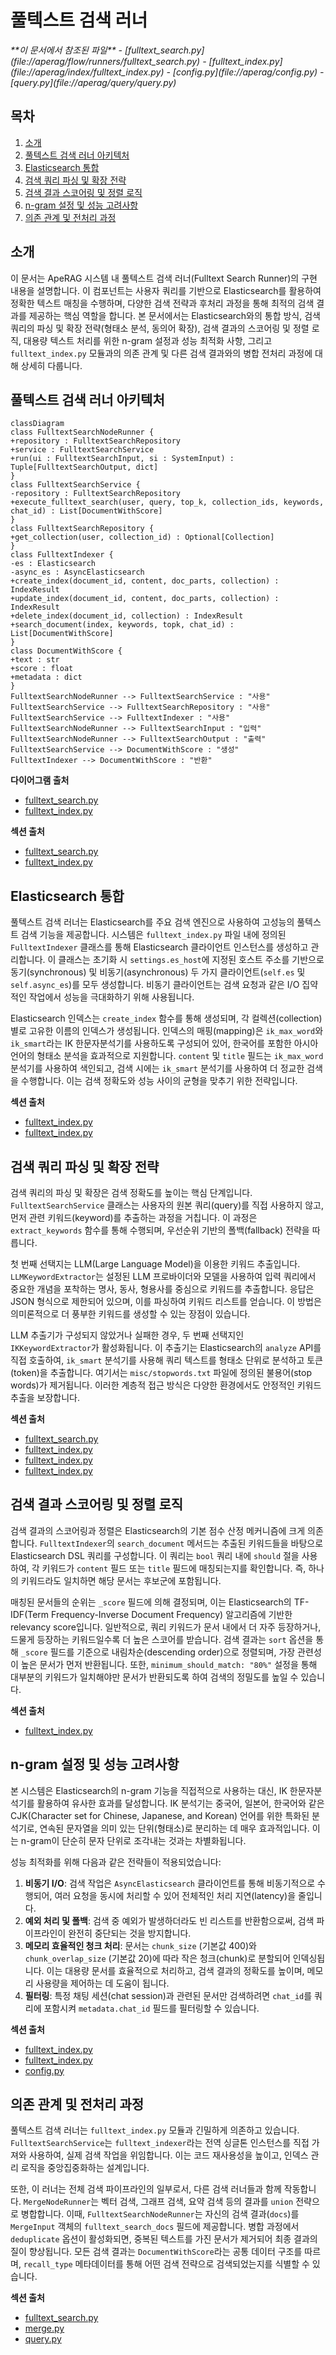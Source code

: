 # 풀텍스트 검색 러너

<cite>
**이 문서에서 참조된 파일**
- [fulltext_search.py](file://aperag/flow/runners/fulltext_search.py)
- [fulltext_index.py](file://aperag/index/fulltext_index.py)
- [config.py](file://aperag/config.py)
- [query.py](file://aperag/query/query.py)
</cite>

## 목차
1. [소개](#소개)
2. [풀텍스트 검색 러너 아키텍처](#풀텍스트-검색-러너-아키텍처)
3. [Elasticsearch 통합](#elasticsearch-통합)
4. [검색 쿼리 파싱 및 확장 전략](#검색-쿼리-파싱-및-확장-전략)
5. [검색 결과 스코어링 및 정렬 로직](#검색-결과-스코어링-및-정렬-로직)
6. [n-gram 설정 및 성능 고려사항](#n-gram-설정-및-성능-고려사항)
7. [의존 관계 및 전처리 과정](#의존-관계-및-전처리-과정)

## 소개
이 문서는 ApeRAG 시스템 내 풀텍스트 검색 러너(Fulltext Search Runner)의 구현 내용을 설명합니다. 이 컴포넌트는 사용자 쿼리를 기반으로 Elasticsearch를 활용하여 정확한 텍스트 매칭을 수행하며, 다양한 검색 전략과 후처리 과정을 통해 최적의 검색 결과를 제공하는 핵심 역할을 합니다. 본 문서에서는 Elasticsearch와의 통합 방식, 검색 쿼리의 파싱 및 확장 전략(형태소 분석, 동의어 확장), 검색 결과의 스코어링 및 정렬 로직, 대용량 텍스트 처리를 위한 n-gram 설정과 성능 최적화 사항, 그리고 `fulltext_index.py` 모듈과의 의존 관계 및 다른 검색 결과와의 병합 전처리 과정에 대해 상세히 다룹니다.

## 풀텍스트 검색 러너 아키텍처

```mermaid
classDiagram
class FulltextSearchNodeRunner {
+repository : FulltextSearchRepository
+service : FulltextSearchService
+run(ui : FulltextSearchInput, si : SystemInput) : Tuple[FulltextSearchOutput, dict]
}
class FulltextSearchService {
-repository : FulltextSearchRepository
+execute_fulltext_search(user, query, top_k, collection_ids, keywords, chat_id) : List[DocumentWithScore]
}
class FulltextSearchRepository {
+get_collection(user, collection_id) : Optional[Collection]
}
class FulltextIndexer {
-es : Elasticsearch
-async_es : AsyncElasticsearch
+create_index(document_id, content, doc_parts, collection) : IndexResult
+update_index(document_id, content, doc_parts, collection) : IndexResult
+delete_index(document_id, collection) : IndexResult
+search_document(index, keywords, topk, chat_id) : List[DocumentWithScore]
}
class DocumentWithScore {
+text : str
+score : float
+metadata : dict
}
FulltextSearchNodeRunner --> FulltextSearchService : "사용"
FulltextSearchService --> FulltextSearchRepository : "사용"
FulltextSearchService --> FulltextIndexer : "사용"
FulltextSearchNodeRunner --> FulltextSearchInput : "입력"
FulltextSearchNodeRunner --> FulltextSearchOutput : "출력"
FulltextSearchService --> DocumentWithScore : "생성"
FulltextIndexer --> DocumentWithScore : "반환"
```

**다이어그램 출처**
- [fulltext_search.py](file://aperag/flow/runners/fulltext_search.py#L110-L132)
- [fulltext_index.py](file://aperag/index/fulltext_index.py#L43-L307)

**섹션 출처**
- [fulltext_search.py](file://aperag/flow/runners/fulltext_search.py#L110-L132)
- [fulltext_index.py](file://aperag/index/fulltext_index.py#L43-L307)

## Elasticsearch 통합

풀텍스트 검색 러너는 Elasticsearch를 주요 검색 엔진으로 사용하여 고성능의 풀텍스트 검색 기능을 제공합니다. 시스템은 `fulltext_index.py` 파일 내에 정의된 `FulltextIndexer` 클래스를 통해 Elasticsearch 클라이언트 인스턴스를 생성하고 관리합니다. 이 클래스는 초기화 시 `settings.es_host`에 지정된 호스트 주소를 기반으로 동기(synchronous) 및 비동기(asynchronous) 두 가지 클라이언트(`self.es` 및 `self.async_es`)를 모두 생성합니다. 비동기 클라이언트는 검색 요청과 같은 I/O 집약적인 작업에서 성능을 극대화하기 위해 사용됩니다.

Elasticsearch 인덱스는 `create_index` 함수를 통해 생성되며, 각 컬렉션(collection)별로 고유한 이름의 인덱스가 생성됩니다. 인덱스의 매핑(mapping)은 `ik_max_word`와 `ik_smart`라는 IK 한문자분석기를 사용하도록 구성되어 있어, 한국어를 포함한 아시아 언어의 형태소 분석을 효과적으로 지원합니다. `content` 및 `title` 필드는 `ik_max_word` 분석기를 사용하여 색인되고, 검색 시에는 `ik_smart` 분석기를 사용하여 더 정교한 검색을 수행합니다. 이는 검색 정확도와 성능 사이의 균형을 맞추기 위한 전략입니다.

**섹션 출처**
- [fulltext_index.py](file://aperag/index/fulltext_index.py#L43-L51)
- [fulltext_index.py](file://aperag/index/fulltext_index.py#L389-L400)

## 검색 쿼리 파싱 및 확장 전략

검색 쿼리의 파싱 및 확장은 검색 정확도를 높이는 핵심 단계입니다. `FulltextSearchService` 클래스는 사용자의 원본 쿼리(query)를 직접 사용하지 않고, 먼저 관련 키워드(keyword)를 추출하는 과정을 거칩니다. 이 과정은 `extract_keywords` 함수를 통해 수행되며, 우선순위 기반의 폴백(fallback) 전략을 따릅니다.

첫 번째 선택지는 LLM(Large Language Model)을 이용한 키워드 추출입니다. `LLMKeywordExtractor`는 설정된 LLM 프로바이더와 모델을 사용하여 입력 쿼리에서 중요한 개념을 포착하는 명사, 동사, 형용사를 중심으로 키워드를 추출합니다. 응답은 JSON 형식으로 제한되어 있으며, 이를 파싱하여 키워드 리스트를 얻습니다. 이 방법은 의미론적으로 더 풍부한 키워드를 생성할 수 있는 장점이 있습니다.

LLM 추출기가 구성되지 않았거나 실패한 경우, 두 번째 선택지인 `IKKeywordExtractor`가 활성화됩니다. 이 추출기는 Elasticsearch의 `analyze` API를 직접 호출하여, `ik_smart` 분석기를 사용해 쿼리 텍스트를 형태소 단위로 분석하고 토큰(token)을 추출합니다. 여기서는 `misc/stopwords.txt` 파일에 정의된 불용어(stop words)가 제거됩니다. 이러한 계층적 접근 방식은 다양한 환경에서도 안정적인 키워드 추출을 보장합니다.

**섹션 출처**
- [fulltext_search.py](file://aperag/flow/runners/fulltext_search.py#L60-L102)
- [fulltext_index.py](file://aperag/index/fulltext_index.py#L324-L373)
- [fulltext_index.py](file://aperag/index/fulltext_index.py#L376-L500)
- [fulltext_index.py](file://aperag/index/fulltext_index.py#L503-L545)

## 검색 결과 스코어링 및 정렬 로직

검색 결과의 스코어링과 정렬은 Elasticsearch의 기본 점수 산정 메커니즘에 크게 의존합니다. `FulltextIndexer`의 `search_document` 메서드는 추출된 키워드들을 바탕으로 Elasticsearch DSL 쿼리를 구성합니다. 이 쿼리는 `bool` 쿼리 내에 `should` 절을 사용하여, 각 키워드가 `content` 필드 또는 `title` 필드에 매칭되는지를 확인합니다. 즉, 하나의 키워드라도 일치하면 해당 문서는 후보군에 포함됩니다.

매칭된 문서들의 순위는 `_score` 필드에 의해 결정되며, 이는 Elasticsearch의 TF-IDF(Term Frequency-Inverse Document Frequency) 알고리즘에 기반한 relevancy score입니다. 일반적으로, 쿼리 키워드가 문서 내에서 더 자주 등장하거나, 드물게 등장하는 키워드일수록 더 높은 스코어를 받습니다. 검색 결과는 `sort` 옵션을 통해 `_score` 필드를 기준으로 내림차순(descending order)으로 정렬되며, 가장 관련성이 높은 문서가 먼저 반환됩니다. 또한, `minimum_should_match: "80%"` 설정을 통해 대부분의 키워드가 일치해야만 문서가 반환되도록 하여 검색의 정밀도를 높일 수 있습니다.

**섹션 출처**
- [fulltext_index.py](file://aperag/index/fulltext_index.py#L253-L307)

## n-gram 설정 및 성능 고려사항

본 시스템은 Elasticsearch의 n-gram 기능을 직접적으로 사용하는 대신, IK 한문자분석기를 활용하여 유사한 효과를 달성합니다. IK 분석기는 중국어, 일본어, 한국어와 같은 CJK(Character set for Chinese, Japanese, and Korean) 언어를 위한 특화된 분석기로, 연속된 문자열을 의미 있는 단위(형태소)로 분리하는 데 매우 효과적입니다. 이는 n-gram이 단순히 문자 단위로 조각내는 것과는 차별화됩니다.

성능 최적화를 위해 다음과 같은 전략들이 적용되었습니다:
1.  **비동기 I/O**: 검색 작업은 `AsyncElasticsearch` 클라이언트를 통해 비동기적으로 수행되어, 여러 요청을 동시에 처리할 수 있어 전체적인 처리 지연(latency)을 줄입니다.
2.  **예외 처리 및 폴백**: 검색 중 예외가 발생하더라도 빈 리스트를 반환함으로써, 검색 파이프라인이 완전히 중단되는 것을 방지합니다.
3.  **메모리 효율적인 청크 처리**: 문서는 `chunk_size` (기본값 400)와 `chunk_overlap_size` (기본값 20)에 따라 작은 청크(chunk)로 분할되어 인덱싱됩니다. 이는 대용량 문서를 효율적으로 처리하고, 검색 결과의 정확도를 높이며, 메모리 사용량을 제어하는 데 도움이 됩니다.
4.  **필터링**: 특정 채팅 세션(chat session)과 관련된 문서만 검색하려면 `chat_id`를 쿼리에 포함시켜 `metadata.chat_id` 필드를 필터링할 수 있습니다.

**섹션 출처**
- [fulltext_index.py](file://aperag/index/fulltext_index.py#L69-L96)
- [fulltext_index.py](file://aperag/index/fulltext_index.py#L253-L307)
- [config.py](file://aperag/config.py#L315-L316)

## 의존 관계 및 전처리 과정

풀텍스트 검색 러너는 `fulltext_index.py` 모듈과 긴밀하게 의존하고 있습니다. `FulltextSearchService`는 `fulltext_indexer`라는 전역 싱글톤 인스턴스를 직접 가져와 사용하여, 실제 검색 작업을 위임합니다. 이는 코드 재사용성을 높이고, 인덱스 관리 로직을 중앙집중화하는 설계입니다.

또한, 이 러너는 전체 검색 파이프라인의 일부로서, 다른 검색 러너들과 함께 작동합니다. `MergeNodeRunner`는 벡터 검색, 그래프 검색, 요약 검색 등의 결과를 `union` 전략으로 병합합니다. 이때, `FulltextSearchNodeRunner`는 자신의 검색 결과(`docs`)를 `MergeInput` 객체의 `fulltext_search_docs` 필드에 제공합니다. 병합 과정에서 `deduplicate` 옵션이 활성화되면, 중복된 텍스트를 가진 문서가 제거되어 최종 결과의 질이 향상됩니다. 모든 검색 결과는 `DocumentWithScore`라는 공통 데이터 구조를 따르며, `recall_type` 메타데이터를 통해 어떤 검색 전략으로 검색되었는지를 식별할 수 있습니다.

**섹션 출처**
- [fulltext_search.py](file://aperag/flow/runners/fulltext_search.py#L60-L102)
- [merge.py](file://aperag/flow/runners/merge.py#L50-L76)
- [query.py](file://aperag/query/query.py#L19-L22)